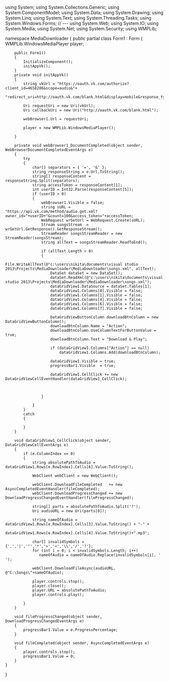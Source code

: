 using System;
using System.Collections.Generic;
using System.ComponentModel;
using System.Data;
using System.Drawing;
using System.Linq;
using System.Text;
using System.Threading.Tasks;
using System.Windows.Forms;
// --- 
using System.Web;
using System.IO;
using System.Media;
using System.Net;
using System.Security;
using WMPLib;


namespace MediaDownloader
{
    public partial class Form1 : Form
    {
        WMPLib.WindowsMediaPlayer player;

        public Form1()
        {
            InitializeComponent();
            initAppVk();
        }
        private void initAppVk()
        {
            string vkUrl = "https://oauth.vk.com/authorize?client_id=4658286&scope=audio&"+
                           "redirect_uri=http://oauth.vk.com/blank.html&display=mobile&response_type=token&revoke=0";
            
            Uri requestUri = new Uri(vkUrl);
            Uri callbackUri = new Uri("http://oauth.vk.com/blank.html");

            webBrowser1.Url = requestUri;

            player = new WMPLib.WindowsMediaPlayer();

        }

        private void webBrowser1_DocumentCompleted(object sender, WebBrowserDocumentCompletedEventArgs e)
        {
            try
            {
                char[] separators = { '=', '&' };
                string responseString = e.Url.ToString();
                string[] responseContent = responseString.Split(separators);
                string accessToken = responseContent[1];
                int userID = Int32.Parse(responseContent[5]);
                if (userID > 0)
                {
                    webBrowser1.Visible = false;
                    string sURL = "https://api.vk.com/method/audio.get.xml?owner_id="+userID+"&count=100&access_token="+accessToken;
                    WebRequest wrGetUrl = WebRequest.Create(sURL);
                    Stream songsStream  = wrGetUrl.GetResponse().GetResponseStream();
                    StreamReader songsStreamReader = new StreamReader(songsStream);
                    string allText = songsStreamReader.ReadToEnd();

                    if (allText.Length > 0)
                    {
                        File.WriteAllText(@"c:\users\nikita\documents\visual studio 2013\Projects\MediaDownloader\MediaDownloader\songs.xml", allText);
                        DataSet dataSet = new DataSet();
                        dataSet.ReadXml(@"c:\users\nikita\documents\visual studio 2013\Projects\MediaDownloader\MediaDownloader\songs.xml");
                        dataGridView1.DataSource = dataSet.Tables[1];
                        dataGridView1.Columns[0].Visible = false;
                        dataGridView1.Columns[1].Visible = false;
                        dataGridView1.Columns[4].Visible = false;
                        dataGridView1.Columns[6].Visible = false;
                        dataGridView1.Columns[7].Visible = false;

                        DataGridViewButtonColumn downloadBtnColumn = new DataGridViewButtonColumn();
                        downloadBtnColumn.Name = "Action";
                        downloadBtnColumn.UseColumnTextForButtonValue = true;
                        downloadBtnColumn.Text = "Download & Play";

                        if (dataGridView1.Columns["Action"] == null)
                            dataGridView1.Columns.Add(downloadBtnColumn);

                        dataGridView1.Visible = true;
                        progressBar1.Visible  = true;

                        dataGridView1.CellClick += new DataGridViewCellEventHandler(dataGridView1_CellClick);


                        
                    }

                }
            }
            catch
            {

            }
        }

        void dataGridView1_CellClick(object sender, DataGridViewCellEventArgs e)
        {
            if (e.ColumnIndex == 0)
            {
                string absolutePathToAudio = dataGridView1.Rows[e.RowIndex].Cells[6].Value.ToString();
                
                WebClient webClient = new WebClient();
               
                webClient.DownloadFileCompleted   += new AsyncCompletedEventHandler(fileCompleted);
                webClient.DownloadProgressChanged += new DownloadProgressChangedEventHandler(fileProgressChanged);

                string[] parts = absolutePathToAudio.Split('?');
                Uri audioURL = new Uri(parts[0]);

                string nameOfAudio = dataGridView1.Rows[e.RowIndex].Cells[3].Value.ToString() + "-" +
                                     dataGridView1.Rows[e.RowIndex].Cells[4].Value.ToString()+".mp3";

                char[] invalidSymbols = {',','|','"','*','>','<','\\','/','?'};
                for (int i = 0; i < invalidSymbols.Length; i++)
                   nameOfAudio = nameOfAudio.Replace(invalidSymbols[i], ' ');

                webClient.DownloadFileAsync(audioURL, @"C:\Songs\"+nameOfAudio);

                player.controls.stop();
                player.close();
                player.URL = absolutePathToAudio;
                player.controls.play();
                
            }
        }

        void fileProgressChanged(object sender, DownloadProgressChangedEventArgs e)
        {
            progressBar1.Value = e.ProgressPercentage;
        }

        void fileCompleted(object sender, AsyncCompletedEventArgs e)
        {
            player.controls.stop();
            progressBar1.Value = 0;
        }
    }
}
